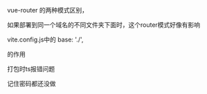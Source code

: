 vue-router 的两种模式区别，

如果部署到同一个域名的不同文件夹下面时，这个router模式好像有影响



vite.config.js中的
 base: './',

的作用



打包时ts报错问题

记住密码都还没做

